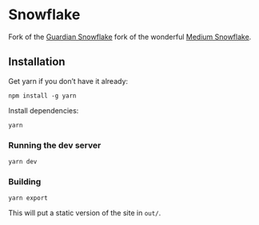 # Snowflake

Fork of the [Guardian Snowflake](https://github.com/guardian/snowflake) fork of the wonderful
[Medium Snowflake](https://github.com/medium/snowflake). 

## Installation

Get yarn if you don’t have it already:

`npm install -g yarn`

Install dependencies:

`yarn`

### Running the dev server

`yarn dev`

### Building

`yarn export`

This will put a static version of the site in `out/`.
